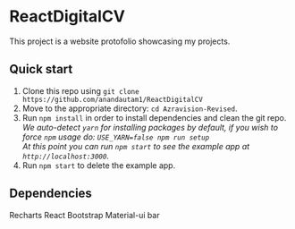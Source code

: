# ReactDigitalCV

This project is a website protofolio showcasing my projects. 

## Quick start
1. Clone this repo using `git clone https://github.com/anandautam1/ReactDigitalCV`
2. Move to the appropriate directory: `cd Azravision-Revised`.<br />
3. Run `npm install` in order to install dependencies and clean the git repo.<br />
   *We auto-detect `yarn` for installing packages by default, if you wish to force `npm` usage do: `USE_YARN=false npm run setup`*<br />
   *At this point you can run `npm start` to see the example app at `http://localhost:3000`.*
4. Run `npm start` to delete the example app.

## Dependencies
Recharts 
React Bootstrap 
Material-ui bar